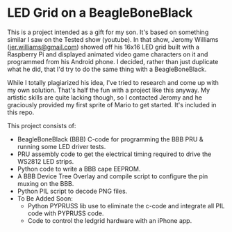 LED Grid on a BeagleBoneBlack
=============================
This is a project intended as a gift for my son. It's based on something similar I saw on the Tested 
show (youtube).  In that show, Jeromy Williams (jer.williams@gmail.com) showed off his 16x16 LED grid 
built with a Raspberry Pi and displayed animated video game characters on it and programmed from his
Android phone.  I decided, rather than just duplicate what he did, that I'd try to do the same thing 
with a BeagleBoneBlack.

While I totally plagiarized his idea, I've tried to research and come up with my own solution.  That's
half the fun with a project like this anyway.  My artistic skills are quite lacking though, so I 
contacted Jeromy and he graciously provided my first sprite of Mario to get started.  It's included 
in this repo.  

This project consists of:
- BeagleBoneBlack (BBB) C-code for programming the BBB PRU & running some LED driver tests.
- PRU assembly code to get the electrical timing required to drive the WS2812 LED strips.
- Python code to write a BBB cape EEPROM.
- A BBB Device Tree Overlay and compile script to configure the pin muxing on the BBB.
- Python PIL script to decode PNG files.
- To Be Added Soon:  
    - Python PYPRUSS lib use to eliminate the c-code and integrate all PIL code with PYPRUSS code.
    - Code to control the ledgrid hardware with an iPhone app.

